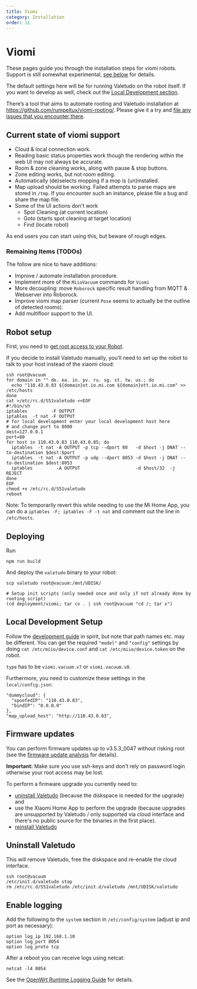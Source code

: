 ```yaml
---
title: Viomi
category: Installation
order: 11
---
```

# Viomi

These pages guide you through the installation steps for viomi robots.
Support is still somewhat experimental, [see below](#current-state-of-viomi-support) for details.

The default settings here will be for running Valetudo on the robot itself.
If you want to develop as well, check out the [Local Development section](#local-development-setup).

There’s a tool that aims to automate rooting and Valetudo installation at
https://github.com/rumpeltux/viomi-rooting/.
Please give it a try and [file any issues that you encounter there](https://github.com/rumpeltux/viomi-rooting/issues).

## Current state of viomi support

*   Cloud & local connection work.
*   Reading basic status properties work though the rendering within the web UI
    may not always be accurate.
*   Room & zone cleaning works, along with pause & stop buttons.
*   Zone editing works, but not room editing.
*   Automatically (de)selects mopping if a mop is (un)installed.
*   Map upload should be working. Failed attempts to parse maps are stored in `/tmp`.
    If you encounter such an instance, please file a bug and share the map file.
*   Some of the UI actions don't work
    *   Spot Cleaning (at current location)
    *   Goto (starts spot cleaning at target location)
    *   Find (locate robot)

As end users you can start using this, but beware of rough edges.

### Remaining Items (TODOs)

The follow are nice to have additions:

* Improve / automate installation procedure.
* Implement more of the `MiioVacuum` commands for `Viomi`
* More decoupling: move `Roborock` specific result handling from MQTT & Webserver into Roborock.
* Improve viomi map parser (current `Pose` seems to actually be the outline of detected rooms).
* Add multifloor support to the UI.

## Robot setup

First, you need to [get root access to your Robot](https://github.com/rumpeltux/viomi-rooting/).

If you decide to install Valetudo manually, you’ll need to set up the robot to talk to your host
instead of the xiaomi cloud:

```shell
ssh root@vacuum
for domain in "" de. ea. in. pv. ru. sg. st. tw. us.; do
  echo "110.43.0.83 ${domain}ot.io.mi.com ${domain}ott.io.mi.com" >> /etc/hosts
done
cat >/etc/rc.d/S51valetudo <<EOF
#!/bin/sh
iptables         -F OUTPUT
iptables  -t nat -F OUTPUT
# for local development enter your local development host here
# and change port to 8080
dest=127.0.0.1
port=80
for host in 110.43.0.83 110.43.0.85; do
  iptables  -t nat -A OUTPUT -p tcp --dport 80   -d $host -j DNAT --to-destination $dest:$port
  iptables  -t nat -A OUTPUT -p udp --dport 8053 -d $host -j DNAT --to-destination $dest:8053
  iptables         -A OUTPUT                     -d $host/32  -j REJECT
done
EOF
chmod +x /etc/rc.d/S51valetudo
reboot
```

Note: To temporarily revert this while needing to use the Mi Home App,
you can do a `iptables -F; iptables -F -t nat` and comment out the line in `/etc/hosts`.

## Deploying

Run

    npm run build

And deploy the `valetudo` binary to your robot:

    scp valetudo root@vacuum:/mnt/UDISK/

    # Setup init scripts (only needed once and only if not already done by rooting script)
    (cd deployment/viomi; tar cv . | ssh root@vacuum "cd /; tar x")

## Local Development Setup

Follow the [development guide](https://valetudo.cloud/pages/development/building-and-modifying-valetudo.html)
in spirit, but note that path names etc. may be different.
You can get the required `"model"` and `"config"` settings by doing `cat /etc/miio/device.conf` and 
`cat /etc/miio/device.token` on the robot.

`type` has to be `viomi.vacuum.v7` or `viomi.vacuum.v8`.

Furthermore, you need to customize these settings in the `local/config.json`:

    "dummycloud": {
      "spoofedIP": "110.43.0.83",
      "bindIP": "0.0.0.0"
    },
    "map_upload_host": "http://110.43.0.83",

## Firmware updates

You can perform firmware updates up to v3.5.3_0047 without risking root (see the
[firmware update analysis](https://itooktheredpill.irgendwo.org/2020/viomi-firmware-update-analysis/)
for details).

**Important:** Make sure you use ssh-keys and don't rely on password login
otherwise your root access may be lost.

To perform a firmware upgrade you currently need to:

*   [uninstall Valetudo](#uninstall-valetudo) (because the diskspace is needed for the upgrade) and
*   use the Xiaomi Home App to perform the upgrade (because upgrades are
    unsupported by Valetudo / only supported via cloud interface and there's
    no public source for the binaries in the first place).
*   [reinstall Valetudo](#deploying)

## Uninstall Valetudo

This will remove Valetudo, free the diskspace and re-enable the cloud interface.

```shell
ssh root@vacuum
/etc/init.d/valetudo stop
rm /etc/rc.d/S51valetudo /etc/init.d/valetudo /mnt/UDISK/valetudo
```

## Enable logging

Add the following to the `system` section in `/etc/config/system` (adjust ip and port as necessary):

	option log_ip 192.168.1.10
	option log_port 8054
	option log_proto tcp

After a reboot you can receive logs using netcat:

    netcat -l4 8054

See the [OpenWrt Runtime Logging Guide](https://openwrt.org/docs/guide-user/base-system/log.essentials)
for details.
